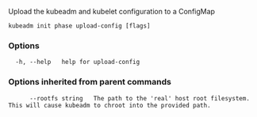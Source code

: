 
Upload the kubeadm and kubelet configuration to a ConfigMap

```
kubeadm init phase upload-config [flags]
```

### Options

```
  -h, --help   help for upload-config
```

### Options inherited from parent commands

```
      --rootfs string   The path to the 'real' host root filesystem. This will cause kubeadm to chroot into the provided path.
```
